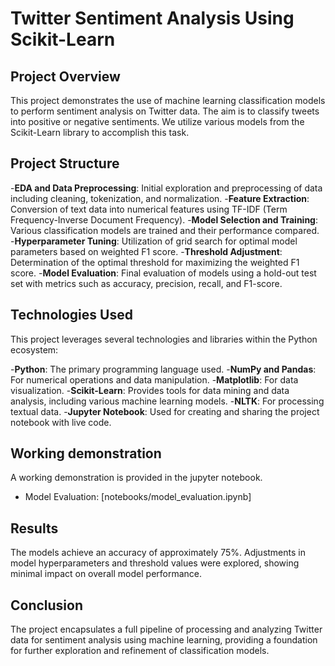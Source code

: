 # Twitter Sentiment Analysis Using Scikit-Learn

## Project Overview
This project demonstrates the use of machine learning classification models to perform sentiment analysis on Twitter data. The aim is to classify tweets into positive or negative sentiments. We utilize various models from the Scikit-Learn library to accomplish this task.

## Project Structure
-**EDA and Data Preprocessing**: Initial exploration and preprocessing of data including cleaning, tokenization, and normalization.
-**Feature Extraction**: Conversion of text data into numerical features using TF-IDF (Term Frequency-Inverse Document Frequency).
-**Model Selection and Training**: Various classification models are trained and their performance compared.
-**Hyperparameter Tuning**: Utilization of grid search for optimal model parameters based on weighted F1 score.
-**Threshold Adjustment**: Determination of the optimal threshold for maximizing the weighted F1 score.
-**Model Evaluation**: Final evaluation of models using a hold-out test set with metrics such as accuracy, precision, recall, and F1-score.


## Technologies Used
This project leverages several technologies and libraries within the Python ecosystem:

-**Python**: The primary programming language used.
-**NumPy and Pandas**: For numerical operations and data manipulation.
-**Matplotlib**: For data visualization.
-**Scikit-Learn**: Provides tools for data mining and data analysis, including various machine learning models.
-**NLTK**: For processing textual data.
-**Jupyter Notebook**: Used for creating and sharing the project notebook with live code.


## Working demonstration
A working demonstration is provided in the jupyter notebook.
- Model Evaluation: [notebooks/model_evaluation.ipynb]


## Results
The models achieve an accuracy of approximately 75%. Adjustments in model hyperparameters and threshold values were explored, showing minimal impact on overall model performance.

## Conclusion
The project encapsulates a full pipeline of processing and analyzing Twitter data for sentiment analysis using machine learning, providing a foundation for further exploration and refinement of classification models.